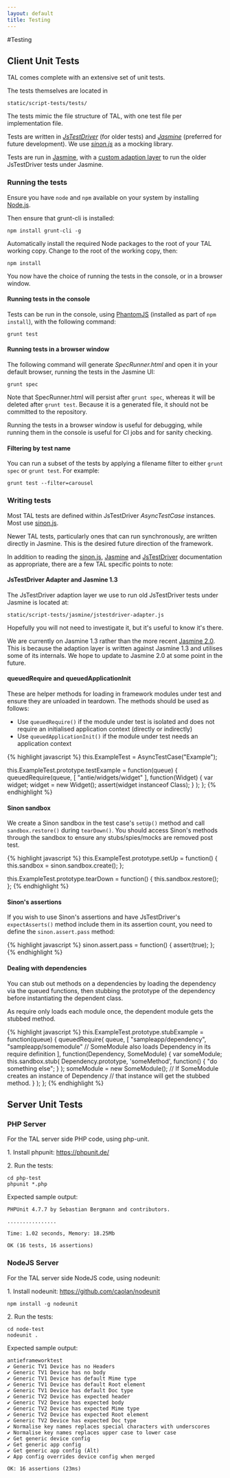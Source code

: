 ```yaml
---
layout: default
title: Testing
---
```


#Testing

## Client Unit Tests
TAL comes complete with an extensive set of unit tests.

The tests themselves are located in 

    static/script-tests/tests/
    
The tests mimic the file structure of TAL, with one test file per implementation file.

Tests are written in *[JsTestDriver][]* (for older tests) and *[Jasmine][]* (preferred for future development). We use *[sinon.js][]* as a mocking library.

Tests are run in [Jasmine][], with a [custom adaption layer](#jstestdriver-adapter-and-jasmine-13) to run the older JsTestDriver tests under Jasmine.

### Running the tests

Ensure you have `node` and `npm` available on your system by installing [Node.js][].

Then ensure that grunt-cli is installed:

    npm install grunt-cli -g

Automatically install the required Node packages to the root of your TAL working copy. Change to the root of the working copy, then:

    npm install

You now have the choice of running the tests in the console, or in a browser window.

#### Running tests in the console

Tests can be run in the console, using [PhantomJS][] (installed as part of `npm install`), with the following command:

    grunt test

#### Running tests in a browser window

The following command will generate *SpecRunner.html* and open it in your default browser, running the tests in the Jasmine UI:

    grunt spec

Note that SpecRunner.html will persist after `grunt spec`, whereas it will be deleted after `grunt test`. Because it is a generated file, it should not be committed to the repository.

Running the tests in a browser window is useful for debugging, while running them in the console is useful for CI jobs and for sanity checking.

#### Filtering by test name

You can run a subset of the tests by applying a filename filter to either `grunt spec` or `grunt test`. For example:

    grunt test --filter=carousel

### Writing tests

Most TAL tests are defined within JsTestDriver _AsyncTestCase_ instances. Most use [sinon.js][].

Newer TAL tests, particularly ones that can run synchronously, are written directly in Jasmine. This is the desired future direction of the framework.

In addition to reading the [sinon.js][], [Jasmine][] and [JsTestDriver][] documentation as appropriate, there are a few TAL specific points to note:

#### JsTestDriver Adapter and Jasmine 1.3

The JsTestDriver adaption layer we use to run old JsTestDriver tests under Jasmine is located at:

    static/script-tests/jasmine/jstestdriver-adapter.js

Hopefully you will not need to investigate it, but it's useful to know it's there.

We are currently on Jasmine 1.3 rather than the more recent [Jasmine 2.0](http://jasmine.github.io/2.0/introduction.html). This is because the adaption layer is written against Jasmine 1.3 and utilises some of its internals. We hope to update to Jasmine 2.0 at some point in the future.

#### queuedRequire and queuedApplicationInit

These are helper methods for loading in framework modules under test and ensure they are unloaded in teardown.
The methods should be used as follows:

* Use `queuedRequire()` if the module under test is isolated and does not require an initialised application context (directly or indirectly)
* Use `queuedApplicationInit()` if the module under test needs an application context

{% highlight javascript %}
this.ExampleTest = AsyncTestCase("Example");

this.ExampleTest.prototype.testExample = function(queue) {
    queuedRequire(queue, 
        [
            "antie/widgets/widget"
        ], 
        function(Widget) {
            var widget;
            widget = new Widget();
            assert(widget instanceof Class);
        }
    );
};
{% endhighlight %}

#### Sinon sandbox

We create a Sinon sandbox in the test case's `setUp()` method and call `sandbox.restore()` during `tearDown()`. You should access Sinon's methods through the sandbox to ensure any stubs/spies/mocks are removed post test.

{% highlight javascript %}
this.ExampleTest.prototype.setUp = function() {
    this.sandbox = sinon.sandbox.create();
};

this.ExampleTest.prototype.tearDown = function() {
    this.sandbox.restore();
};
{% endhighlight %}

#### Sinon's assertions

If you wish to use Sinon's assertions and have JsTestDriver's `expectAsserts()` method include them in its assertion count, you need to define the `sinon.assert.pass` method:

{% highlight javascript %}
sinon.assert.pass = function() {
   assert(true);
};
{% endhighlight %}


#### Dealing with dependencies

You can stub out methods on a dependencies by loading the dependency via the queued functions, then stubbing the prototype of the dependency before instantiating the dependent class.

As require only loads each module once, the dependent module gets the stubbed method.

{% highlight javascript %}
this.ExampleTest.prototype.stubExample = function(queue) {
    queuedRequire(
        queue, 
        [
            "sampleapp/dependency",
            "sampleapp/somemodule"  // SomeModule also loads Dependency in its require definition
        ], 
        function(Dependency, SomeModule) {
            var someModule;
            this.sandbox.stub(
                Dependency.prototype, 
                'someMethod', 
                function() { "do something else"; }
            ); 
            someModule = new SomeModule();  // If SomeModule creates an instance of Dependency
                                            // that instance will get the stubbed method.
        }
    );
};
{% endhighlight %}

[sinon.js]: http://sinonjs.org/
[JsTestDriver]: https://code.google.com/p/js-test-driver/
[Jasmine]: http://jasmine.github.io/1.3/introduction.html
[Node.js]: https://nodejs.org/
[PhantomJS]: http://phantomjs.org/

## Server Unit Tests

### PHP Server
For the TAL server side PHP code, using php-unit.

1\. Install phpunit: https://phpunit.de/

2\. Run the tests:

    cd php-test
    phpunit *.php

Expected sample output:

    PHPUnit 4.7.7 by Sebastian Bergmann and contributors.

    ................

    Time: 1.02 seconds, Memory: 18.25Mb

    OK (16 tests, 16 assertions)


### NodeJS Server
For the TAL server side NodeJS code, using nodeunit:

1\. Install nodeunit: https://github.com/caolan/nodeunit

    npm install -g nodeunit


2\. Run the tests:

    cd node-test
    nodeunit .

Expected sample output:

    antieframeworktest
    ✔ Generic TV1 Device has no Headers
    ✔ Generic TV1 Device has no body
    ✔ Generic TV1 Device has default Mime type
    ✔ Generic TV1 Device has default Root element
    ✔ Generic TV1 Device has default Doc type
    ✔ Generic TV2 Device has expected header
    ✔ Generic TV2 Device has expected body
    ✔ Generic TV2 Device has expected Mime type
    ✔ Generic TV2 Device has expected Root element
    ✔ Generic TV2 Device has expected Doc type
    ✔ Normalise key names replaces special characters with underscores
    ✔ Normalise key names replaces upper case to lower case
    ✔ Get generic device config
    ✔ Get generic app config
    ✔ Get generic app config (Alt)
    ✔ App config overrides device config when merged
        
    OK: 16 assertions (23ms)
